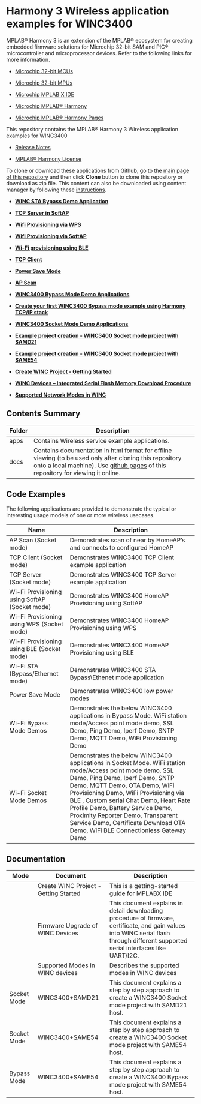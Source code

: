 # Harmony 3 Wireless application examples for WINC3400

MPLAB® Harmony 3 is an extension of the MPLAB® ecosystem for creating embedded firmware solutions for Microchip 32-bit SAM and PIC® microcontroller and microprocessor devices. Refer to the following links for more information.

-   [Microchip 32-bit MCUs](https://www.microchip.com/design-centers/32-bit)

-   [Microchip 32-bit MPUs](https://www.microchip.com/design-centers/32-bit-mpus)

-   [Microchip MPLAB X IDE](https://www.microchip.com/mplab/mplab-x-ide)

-   [Microchip MPLAB® Harmony](https://www.microchip.com/mplab/mplab-harmony)

-   [Microchip MPLAB® Harmony Pages](https://microchip-mplab-harmony.github.io/)


This repository contains the MPLAB® Harmony 3 Wireless application examples for WINC3400

-   [Release Notes](docs/GUID-F08B6414-2101-4047-8526-7B5F184D6CA3.md)

-   [MPLAB® Harmony License](docs/GUID-DA26AD7F-FC85-489B-A825-B749388C1794.md)


To clone or download these applications from Github, go to the [main page of this repository](https://github.com/Microchip-MPLAB-Harmony/wireless_apps_winc3400) and then click **Clone** button to clone this repository or download as zip file. This content can also be downloaded using content manager by following these [instructions](https://github.com/Microchip-MPLAB-Harmony/contentmanager/wiki).

-   **[WINC STA Bypass Demo Application](apps/wifi_winc_sta_bypass/readme.md)**  

-   **[TCP Server in SoftAP](apps/wifi_tcp_server_in_softap/readme.md)**  

-   **[Wifi Provisioning via WPS](apps/wifi_provisioning_via_wps/readme.md)**  

-   **[Wifi Provisioning via SoftAP](apps/wifi_provisioning_via_softap/readme.md)**  

-   **[Wi-Fi provisioning using BLE](apps/wifi_provision_via_ble/readme.md)**  

-   **[TCP Client](apps/tcp_client/readme.md)**  

-   **[Power Save Mode](apps/power_save_mode_example/readme.md)**  

-   **[AP Scan](apps/ap_scan/readme.md)**  

-   **[WINC3400 Bypass Mode Demo Applications](apps/wifi_bypass_demos/readme.md)**  

-   **[Create your first WINC3400 Bypass mode example using Harmony TCP/IP stack](apps/wifi_bypass_demos/docs/GUID-4ABAE224-6F7D-47D1-ACBE-5DE2FD598301.md)**  

-   **[WINC3400 Socket Mode Demo Applications](apps/wifi_socket_demos/readme.md)**  

-   **[Example project creation - WINC3400 Socket mode project with SAMD21](apps/wifi_socket_demos/docs/GUID-D13DB96E-629F-4533-A72D-FA069843DEE9.md)**  

-   **[Example project creation - WINC3400 Socket mode project with SAME54](apps/wifi_socket_demos/docs/GUID-0CD99E9B-6954-42F9-8CA8-5E92D55DAEB8.md)**  

-   **[Create WINC Project - Getting Started](apps/getting_started/GUID-862E7BA5-9BC0-413B-8702-BE39DD70C671.md)**  

-   **[WINC Devices – Integrated Serial Flash Memory Download Procedure](apps/getting_started/GUID-98974C20-3195-4C76-84CF-C5DD8C246505.md)**  

-   **[Supported Network Modes in WINC](apps/getting_started/GUID-E20D971E-D45E-41BE-8598-2DFA10C5FF8A.md)**  


## Contents Summary

|Folder|Description|
|------|-----------|
|apps|Contains Wireless service example applications.|
|docs|Contains documentation in html format for offline viewing \(to be used only after cloning this repository onto a local machine\). Use [github pages](https://microchip-mplab-harmony.github.io/wireless_apps_winc3400/) of this repository for viewing it online.|

## Code Examples

The following applications are provided to demonstrate the typical or interesting usage models of one or more wireless usecases.

|Name|Description|
|----|-----------|
|AP Scan \(Socket mode\)|Demonstrates scan of near by HomeAP’s and connects to configured HomeAP|
|TCP Client \(Socket mode\)|Demonstrates WINC3400 TCP Client example application|
|TCP Server \(Socket mode\)|Demonstrates WINC3400 TCP Server example application|
|Wi-Fi Provisioning using SoftAP \(Socket mode\)|Demonstrates WINC3400 HomeAP Provisioning using SoftAP|
|Wi-Fi Provisioning using WPS \(Socket mode\)|Demonstrates WINC3400 HomeAP Provisioning using WPS|
|Wi-Fi Provisioning using BLE \(Socket mode\)|Demonstrates WINC3400 HomeAP Provisioning using BLE|
|Wi-Fi STA \(Bypass/Ethernet mode\)|Demonstrates WINC3400 STA Bypass\\Ethenet mode application|
|Power Save Mode|Demonstrates WINC3400 low power modes|
|Wi-Fi Bypass Mode Demos|Demonstrates the below WINC3400 applications in Bypass Mode. WiFi station mode/Access point mode demo, SSL Demo, Ping Demo, Iperf Demo, SNTP Demo, MQTT Demo, WiFi Provisioning Demo|
|Wi-Fi Socket Mode Demos|Demonstrates the below WINC3400 applications in Socket Mode. WiFi station mode/Access point mode demo, SSL Demo, Ping Demo, Iperf Demo, SNTP Demo, MQTT Demo, OTA Demo, WiFi Provisioning Demo, WiFi Provisioning via BLE , Custom serial Chat Demo, Heart Rate Profile Demo, Battery Service Demo, Proximity Reporter Demo, Transparent Service Demo, Certificate Download OTA Demo, WiFi BLE Connectionless Gateway Demo|

## Documentation

|Mode|Document|Description|
|----|--------|-----------|
||Create WINC Project - Getting Started|This is a getting-started guide for MPLABX IDE|
||Firmware Upgrade of WINC Devices|This document explains in detail downloading procedure of firmware, certificate, and gain values into WINC serial flash through different supported serial interfaces like UART/I2C.|
||Supported Modes In WINC devices|Describes the supported modes in WINC devices|
|Socket Mode|WINC3400+SAMD21|This document explains a step by step approach to create a WINC3400 Socket mode project with SAMD21 host.|
|Socket Mode|WINC3400+SAME54|This document explains a step by step approach to create a WINC3400 Socket mode project with SAME54 host.|
|Bypass Mode|WINC3400+SAME54|This document explains a step by step approach to create a WINC3400 Bypass mode project with SAME54 host.|

